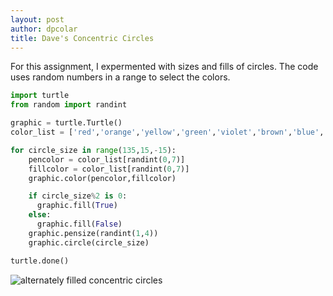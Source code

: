 ```yaml
---
layout: post
author: dpcolar
title: Dave's Concentric Circles
---
```


For this assignment, I expermented with sizes and fills of circles.  The code uses random numbers in a range to select the colors.
<br>
```python
import turtle
from random import randint

graphic = turtle.Turtle()
color_list = ['red','orange','yellow','green','violet','brown','blue','gray']

for circle_size in range(135,15,-15):
    pencolor = color_list[randint(0,7)]
    fillcolor = color_list[randint(0,7)]
    graphic.color(pencolor,fillcolor)

    if circle_size%2 is 0:
      graphic.fill(True)
    else:
      graphic.fill(False)
    graphic.pensize(randint(1,4))
    graphic.circle(circle_size)

turtle.done()
```

![alternately filled concentric circles](https://docs.google.com/file/d/0B6VrsFbpq7RIcEwtWkpmRXVDYlU/edit?usp=sharing)
